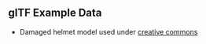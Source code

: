 ## glTF Example Data

- Damaged helmet model used under [creative commons](https://github.com/KhronosGroup/glTF-Sample-Models/tree/1ba47770292486e66ca1e1161857a6e5695c2631/2.0/DamagedHelmet)
